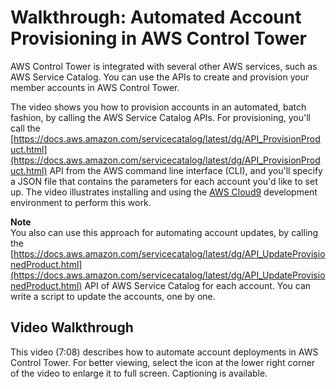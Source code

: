 # Walkthrough: Automated Account Provisioning in AWS Control Tower<a name="automated-provisioning-walkthrough"></a>

AWS Control Tower is integrated with several other AWS services, such as AWS Service Catalog\. You can use the APIs to create and provision your member accounts in AWS Control Tower\.

The video shows you how to provision accounts in an automated, batch fashion, by calling the AWS Service Catalog APIs\. For provisioning, you'll call the [https://docs.aws.amazon.com/servicecatalog/latest/dg/API_ProvisionProduct.html](https://docs.aws.amazon.com/servicecatalog/latest/dg/API_ProvisionProduct.html) API from the AWS command line interface \(CLI\), and you'll specify a JSON file that contains the parameters for each account you'd like to set up\. The video illustrates installing and using the [AWS Cloud9](https://docs.aws.amazon.com/cloud9/latest/user-guide/welcome.html) development environment to perform this work\.

**Note**  
You also can use this approach for automating account updates, by calling the [https://docs.aws.amazon.com/servicecatalog/latest/dg/API_UpdateProvisionedProduct.html](https://docs.aws.amazon.com/servicecatalog/latest/dg/API_UpdateProvisionedProduct.html) API of AWS Service Catalog for each account\. You can write a script to update the accounts, one by one\.

## Video Walkthrough<a name="automated-provisioning-video"></a>

This video \(7:08\) describes how to automate account deployments in AWS Control Tower\. For better viewing, select the icon at the lower right corner of the video to enlarge it to full screen\. Captioning is available\.